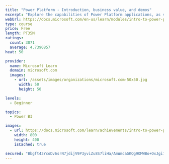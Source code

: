 ```yaml
---
title: "Power Platform - Introduction, business value, and demos"
excerpt: "Explore the capabilities of Power Platform applications, as seen in demonstrations and customer case studies."
webUrl: https://docs.microsoft.com/en-us/learn/modules/intro-to-power-platform-mba/
type: course
price: Free
length: PT35M
ratings:
  count: 3871
  average: 4.7390857
heat: 50

provider:
  name: Microsoft Learn
  domain: microsoft.com
  images:
    - url: /assets/images/organizations/microsoft.com-50x50.jpg
      width: 50
      height: 50

levels:
  - Beginner

topics:
  - Power BI

images:
  - url: https://docs.microsoft.com/learn/achievements/intro-to-power-platform-social.png
    width: 800
    height: 400
    isCached: true

secured: "Bbgft43YcoDv6srN7jdijV9P3yviZu8S7liHa/AmWmcaGKQg9OMWBo+OxJgi72e2x+RbIgYvOnxc3hF3FFdD3uNfrjUwPFC7LhZJfyFrg0l1ghAcfYuHpW01bYg9yN855lRhvRZ2sd/j/cJpOh7rf/mK8vmptVAS2gN5xFxyfKMNTzX1BForSa8y3dLzHieoaoxGB1/YhkjTrMIUrS20SqxE2ABXxuOrpUp6uBgVetMQo2piQbawlbfds7sfDQo83vr/sdON5jadGAlQXo/iyMyTnk/R/XMkNFvjDYL5gmvtsXXc6EGtmFnf8URS5YKMytgFy/MsOzub0Lb2E6hAhkIAmquO0hvGyV6LH6yeDjlWOlU8ueV7URkM9yaCQchS3Zzb2blsOMh/yjBdLaX0mzqdvxcpqovWcYZYQmKe0h4=;Iy4uxSKh0ZCo7+deYRPVwg=="
---
```


